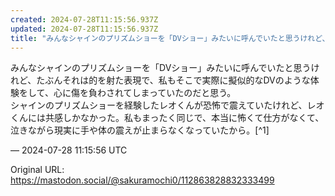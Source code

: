 ```yaml
---
created: 2024-07-28T11:15:56.937Z
updated: 2024-07-28T11:15:56.937Z
title: "みんなシャインのプリズムショーを「DVショー」みたいに呼んでいたと思うけれど、た[...]"
---
```


<p>みんなシャインのプリズムショーを「DVショー」みたいに呼んでいたと思うけれど、たぶんそれは的を射た表現で、私もそこで実際に擬似的なDVのような体験をして、心に傷を負わされてしまっていたのだと思う。<br />シャインのプリズムショーを経験したレオくんが恐怖で震えていたけれど、レオくんには共感しかなかった。私もまったく同じで、本当に怖くて仕方がなくて、泣きながら現実に手や体の震えが止まらなくなっていたから。[^1]</p>

&mdash; 2024-07-28 11:15:56 UTC

Original URL: https://mastodon.social/@sakuramochi0/112863828832333499
